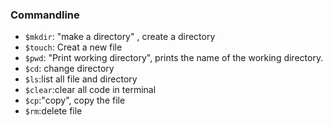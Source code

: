 ### Commandline

- `$mkdir`: "make a directory" , create a directory
- `$touch`: Creat a new file 
- `$pwd`: "Print working directory", prints the name of the working directory.
- `$cd`: change directory 
- `$ls`:list all file and directory
- `$clear`:clear all code in terminal 
- `$cp`:"copy", copy the file
- `$rm`:delete file